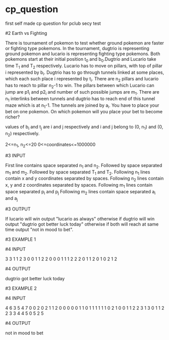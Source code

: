 # cp_question
first self made cp question for pclub secy test

#2				Earth vs Fighting

There is tournament of pokemon to test whether ground pokemon are faster or fighting type pokemons. In the tournament, dugtrio is representing ground pokemon and lucario is representing fighting type pokemons. Both pokemons start at their initial position t<sub>0</sub> and b<sub>0</sub>.Dugtrio and Lucario take time T<sub>1</sub> and T<sub>2</sub> respectively. Lucario has to move on pillars, with top of pillar i represented by b<sub>i</sub>. Dugtrio has to go through tunnels linked at some places, which each such place i represented by t<sub>i</sub>. There are n<sub>2</sub> pillars and lucario has to reach to pillar n<sub>2</sub>-1 to win. The pillars between which Lucario can jump are p1<sub>i</sub> and p2<sub>i</sub> and number of such possible jumps are m<sub>1</sub>. There are n<sub>1</sub> interlinks between tunnels and dugtrio has to reach end of this tunnel maze which is at n<sub>1</sub>-1. The tunnels are joined by a<sub>i</sub>. You have to place your bet on one pokemon. On which pokemon will you place your bet to become richer?

values of b<sub>i</sub> and t<sub>j</sub> are i and j respectively and i and j belong to (0, n<sub>1</sub>) and (0, n<sub>2</sub>) respectively.

2<=n<sub>1</sub>, n<sub>2</sub><=20
0<=coordinates<=1000000

#3 INPUT

First line contains space separated n<sub>1</sub> and n<sub>2</sub>.
Followed by space separated m<sub>1</sub> and m<sub>2</sub>.
Followed by space separated T<sub>1</sub> and T<sub>2</sub>.
Following n<sub>1</sub> lines contain x and y coordinates separated by spaces.
Following n<sub>2</sub> lines contain x, y and z coordinates separated by spaces.
Following m<sub>1</sub> lines contain space separated p<sub>i</sub> and p<sub>j</sub>
Following m<sub>2</sub> lines contain space separated a<sub>i</sub> and a<sub>j</sub>

#3 OUTPUT

If lucario will win output "lucario as always" otherwise if dugtrio will win output "dugtrio got better luck today" otherwise if both will reach at same time output "not in mood to bet".

#3 EXAMPLE 1

#4 INPUT

3 3
1 1
2 3
0 0
1 1
2 2
0 0 0
1 1 1
2 2 2
0 1
1 2
0 1
0 2
1 2

#4 OUTPUT

dugtrio got better luck today

#3 EXAMPLE 2

#4 INPUT

4 6
3 5
4 7
0 0
2 0
2 1
1 2
0 0 0
0 0 1
1 0 1
1 1 1
1 1 0
2 1 0
0 1
1 2
2 3
1 3
0 1
1 2
2 3
3 4
4 5
0 5
2 5

#4 OUTPUT

not in mood to bet
